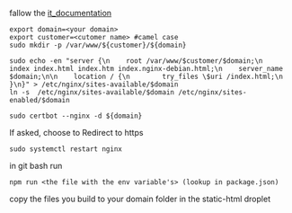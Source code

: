fallow the [it_documentation](https://github.com/CloudSnob/it_documentation/blob/main/nginx/static_website_hosting.md)

```
export domain=<your domain> 
export customer=<cutomer name> #camel case
sudo mkdir -p /var/www/${customer}/${domain}
```
```
sudo echo -en "server {\n    root /var/www/$customer/$domain;\n    index index.html index.htm index.nginx-debian.html;\n    server_name $domain;\n\n    location / {\n        try_files \$uri /index.html;\n    }\n}" > /etc/nginx/sites-available/$domain
ln -s  /etc/nginx/sites-available/$domain /etc/nginx/sites-enabled/$domain
```
```
sudo certbot --nginx -d ${domain}
```
If asked, choose to Redirect to https
```
sudo systemctl restart nginx
```
in git bash run
```
npm run <the file with the env variable's> (lookup in package.json)
```
copy the files you build to your domain folder in the static-html droplet